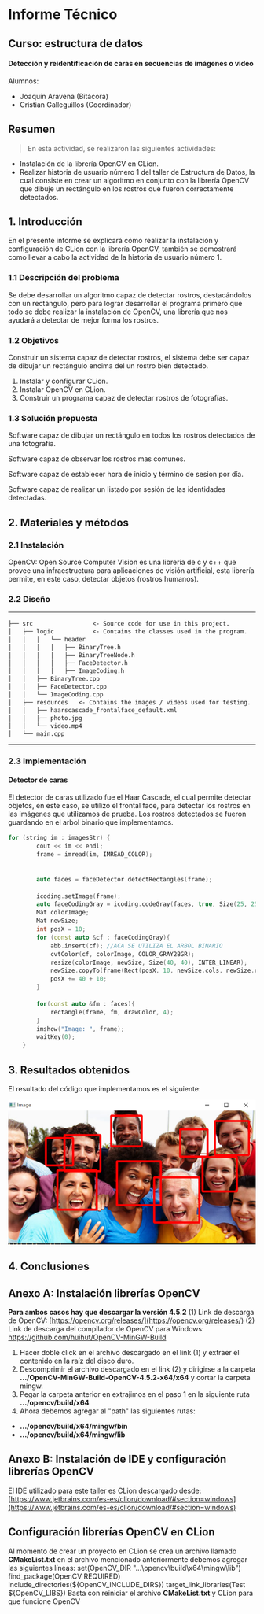# Informe Técnico
## Curso: estructura de datos
#### Detección y reidentificación de caras en secuencias de imágenes o video
Alumnos:
* Joaquín Aravena (Bitácora)
* Cristian Galleguillos (Coordinador)

## Resumen
> En esta actividad, se realizaron las siguientes actividades:
* Instalación de la librería OpenCV en CLion.
* Realizar historia de usuario número 1 del taller de Estructura de Datos, la cual consiste en crear un algoritmo en conjunto con la librería OpenCV que dibuje un rectángulo en los rostros que fueron correctamente detectados.

## 1. Introducción
En el presente informe se explicará cómo realizar la instalación y configuración de CLion con la librería OpenCV, también se demostrará como llevar a cabo la actividad de la historia de usuario número 1.
### 1.1 Descripción del problema
Se debe desarrollar un algoritmo capaz de detectar rostros, destacándolos con un rectángulo, pero para lograr desarrollar el programa primero que todo se debe realizar la instalación de OpenCV, una librería que nos ayudará a detectar de mejor forma los rostros.
### 1.2 Objetivos
Construir un sistema capaz de detectar rostros, el sistema debe ser capaz de dibujar un rectángulo encima del un rostro bien detectado.
1. Instalar y configurar CLion.
2. Instalar OpenCV en CLion.
3. Construir un programa capaz de detectar rostros de fotografías.

### 1.3 Solución propuesta
Software capaz de dibujar un rectángulo en todos los rostros detectados de una fotografía.

Software capaz de observar los rostros mas comunes. 

Software capaz de establecer hora de inicio y término de sesion por día.

Software capaz de realizar un listado por sesión de las identidades detectadas.
## 2. Materiales y métodos
### 2.1 Instalación
OpenCV: Open Source Computer Vision es una libreria de c y c++ que provee una infraestructura para aplicaciones de visión artificial, esta librería permite, en este caso, detectar objetos (rostros humanos).
### 2.2 Diseño

------------
    ├── src         		<- Source code for use in this project.
    │   ├── logic			<- Contains the classes used in the program.
    │   │   │   └── header
    │   │   │   │   ├── BinaryTree.h
    │   │   │   │   ├── BinaryTreeNode.h
    │   │   │   │   ├── FaceDetector.h
    │   │   │   │   ├── ImageCoding.h
    │   │   ├── BinaryTree.cpp
	│   │   ├── FaceDetector.cpp
	│   │   └── ImageCoding.cpp
    │   ├── resources	<- Contains the images / videos used for testing.
    │   │   ├── haarscascade_frontalface_default.xml
	│   │   ├── photo.jpg
	│   │   └── video.mp4
    │   └── main.cpp
--------
### 2.3 Implementación
#### Detector de caras
El detector de caras utilizado fue el Haar Cascade, el cual permite detectar objetos, en este caso, se utilizó el frontal face, para detectar los rostros en las imágenes que utilizamos de prueba.
Los rostros detectados se fueron guardando en el arbol binario que implementamos.
```c++
for (string im : imagesStr) {
        cout << im << endl;
        frame = imread(im, IMREAD_COLOR);


        auto faces = faceDetector.detectRectangles(frame);

        icoding.setImage(frame);
        auto faceCodingGray = icoding.codeGray(faces, true, Size(25, 25));
        Mat colorImage;
        Mat newSize;
        int posX = 10;
        for (const auto &cf : faceCodingGray){
            abb.insert(cf); //ACA SE UTILIZA EL ARBOL BINARIO
            cvtColor(cf, colorImage, COLOR_GRAY2BGR);
            resize(colorImage, newSize, Size(40, 40), INTER_LINEAR);
            newSize.copyTo(frame(Rect(posX, 10, newSize.cols, newSize.rows)));
            posX += 40 + 10;
        }

        for(const auto &fm : faces){
            rectangle(frame, fm, drawColor, 4);
        }
        imshow("Image: ", frame);
        waitKey(0);
    }
```
## 3. Resultados obtenidos
El resultado del código que implementamos es el siguiente:

[![Resultado](https://github.com/Shpm21/ED21-02-Aravena-Galleguillos/blob/release_0.1/docs/images/resultado_release0.1.png "Resultado")](https://github.com/Shpm21/ED21-02-Aravena-Galleguillos/blob/release_0.1/docs/images/resultado_release0.1.png "Resultado")
## 4. Conclusiones
## Anexo A: Instalación librerías OpenCV
**Para ambos casos hay que descargar la versión 4.5.2**
(1) Link de descarga de OpenCV: [https://opencv.org/releases/](https://opencv.org/releases/)
(2) Link de descarga del compilador de OpenCV para Windows: https://github.com/huihut/OpenCV-MinGW-Build
1. Hacer doble click en el archivo descargado en el link (1) y extraer el contenido en la raíz del disco duro.
2. Descomprimir el archivo descargado en el link (2) y dirigirse a la carpeta **.../OpenCV-MinGW-Build-OpenCV-4.5.2-x64/x64** y cortar la carpeta mingw.
3. Pegar la carpeta anterior en extrajimos en el paso 1 en la siguiente ruta **.../opencv/build/x64**
4. Ahora debemos agregar al "path" las siguientes rutas:
- **.../opencv/build/x64/mingw/bin**
- **.../opencv/build/x64/mingw/lib**
## Anexo B: Instalación de IDE y configuración librerías OpenCV
El IDE utilizado para este taller es CLion descargado desde: [https://www.jetbrains.com/es-es/clion/download/#section=windows](https://www.jetbrains.com/es-es/clion/download/#section=windows)
## Configuración librerías OpenCV en CLion
Al momento de crear un proyecto en CLion se crea un archivo llamado **CMakeList.txt** en el archivo mencionado anteriormente debemos agregar las siguientes líneas:
set(OpenCV_DIR "...\\opencv\\build\\x64\\mingw\\lib")
find_package(OpenCV REQUIRED)
include_directories(${OpenCV_INCLUDE_DIRS})
target_link_libraries(Test ${OpenCV_LIBS})
Basta con reiniciar el archivo **CMakeList.txt** y CLion para que funcione OpenCV
